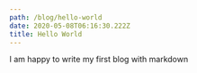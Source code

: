 ```yaml
---
path: /blog/hello-world
date: 2020-05-08T06:16:30.222Z
title: Hello World
---
```

I am happy to write my first blog with markdown
